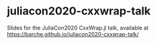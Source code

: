 # juliacon2020-cxxwrap-talk
Slides for the JuliaCon2020 CxxWrap.jl talk, available at https://barche.github.io/juliacon2020-cxxwrap-talk/
